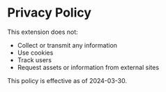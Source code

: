 # Privacy Policy

This extension does not:
* Collect or transmit any information
* Use cookies
* Track users
* Request assets or information from external sites

This policy is effective as of 2024-03-30.